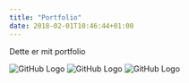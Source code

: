 ```yaml
---
title: "Portfolio"
date: 2018-02-01T10:46:44+01:00
---
```


Dette er mit portfolio 


![GitHub Logo](/images/hair3.png)
![GitHub Logo](/images/style2.png)
 ![GitHub Logo](/images/saks.png)
